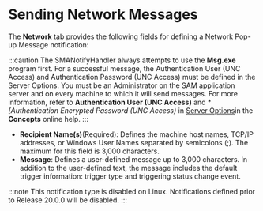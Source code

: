 # Sending Network Messages

The **Network** tab provides the following fields for defining a Network
Pop-up Message notification:

:::caution
The SMANotifyHandler always attempts to use the **Msg.exe** program first. For a successful message, the Authentication User (UNC Access) and Authentication Password (UNC Access) must be defined in the Server Options. You must be an Administrator on the SAM application server and on every machine to which it will send messages. For more information, refer to **Authentication User (UNC Access)** and **[*Authentication Encrypted Password (UNC Access)** in [Server Options](../../../administration/server-options.md#smtp-server-settings)in the **Concepts** online help.
:::

- **Recipient Name(s)**(Required): Defines the machine host names,
    TCP/IP addresses, or Windows User Names separated by semicolons (;).
    The maximum for this field is 3,000 characters.
- **Message**: Defines a user-defined message up to 3,000 characters.
    In addition to the user-defined text, the message includes the
    default trigger information: trigger type and triggering status
    change event.

:::note
This notification type is disabled on Linux. Notifications defined prior to Release 20.0.0 will be disabled.
:::
